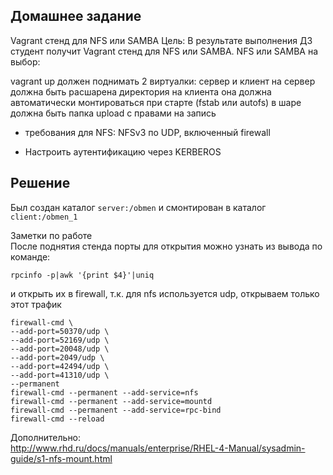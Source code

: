 ## Домашнее задание
Vagrant стенд для NFS или SAMBA
Цель: В результате выполнения ДЗ студент получит Vagrant стенд для NFS или SAMBA.
NFS или SAMBA на выбор:

vagrant up должен поднимать 2 виртуалки: сервер и клиент
на сервер должна быть расшарена директория
на клиента она должна автоматически монтироваться при старте (fstab или autofs)
в шаре должна быть папка upload с правами на запись
- требования для NFS: NFSv3 по UDP, включенный firewall

* Настроить аутентификацию через KERBEROS


## Решение  
Был создан каталог `server:/obmen`  и смонтирован в каталог `client:/obmen_1`  

Заметки по работе  
После поднятия стенда порты для открытия можно узнать из вывода по команде:    
```
rpcinfo -p|awk '{print $4}'|uniq
```
и открыть их в firewall, т.к. для nfs используется udp, открываем только этот трафик  

```
firewall-cmd \
--add-port=50370/udp \
--add-port=52169/udp \
--add-port=20048/udp \
--add-port=2049/udp \
--add-port=42494/udp \
--add-port=41310/udp \
--permanent
firewall-cmd --permanent --add-service=nfs
firewall-cmd --permanent --add-service=mountd
firewall-cmd --permanent --add-service=rpc-bind
firewall-cmd --reload
```
Дополнительно:  
http://www.rhd.ru/docs/manuals/enterprise/RHEL-4-Manual/sysadmin-guide/s1-nfs-mount.html  
